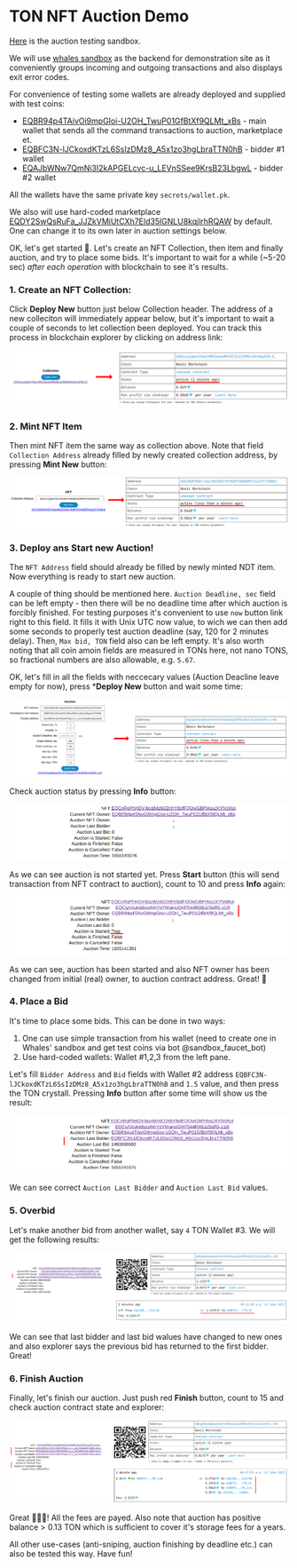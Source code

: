 # TON NFT Auction Demo

[Here](http://51.250.107.146:8051/) is the auction testing sandbox.

We will use [whales sandbox](https://sandbox.tonwhales.com/explorer) as the backend for demonstration site as it conveniently groups incoming and outgoing transactions and also displays exit error codes.

For convenience of testing some wallets are already deployed and supplied with test coins:

- [EQBR94p4TAivOi9mpGIoi-U2OH_TwuP01GfBtXf9QLMt_xBs](https://sandbox.tonwhales.com/explorer/address/EQBR94p4TAivOi9mpGIoi-U2OH_TwuP01GfBtXf9QLMt_xBs) - main wallet that sends all the command transactions to auction, marketplace et.
- [EQBFC3N-lJCkoxdKTzL6SsIzDMz8_A5x1zo3hgLbraTTN0hB](https://sandbox.tonwhales.com/explorer/address/EQBFC3N-lJCkoxdKTzL6SsIzDMz8_A5x1zo3hgLbraTTN0hB) - bidder #1 wallet
- [EQAJbWNw7QmNi3I2kAPGELcvc-u_LEVnSSee9KrsB23LbgwL](https://sandbox.tonwhales.com/explorer/address/EQAJbWNw7QmNi3I2kAPGELcvc-u_LEVnSSee9KrsB23LbgwL) - bidder #2 wallet

All the wallets have the same private key ``secrets/wallet.pk``.

We also will use hard-coded marketplace [EQDY2SwQsRuFa_JJZkVMiUtCXh7Eld35lGNLU8kqjlrhRQAW](https://sandbox.tonwhales.com/explorer/address/EQDY2SwQsRuFa_JJZkVMiUtCXh7Eld35lGNLU8kqjlrhRQAW) by default. One can change it to its own later in auction settings below.

OK, let's get started 🦕.
Let's create an NFT Collection, then item and finally auction, and try to place some bids.
It's important to wait for a while (~5-20 sec) *after each operation* with blockchain to see it's results. 

### 1. Create an NFT Collection:

Click **Deploy New** button just below Collection header.
The address of a new colleciton will immediately appear below, but it's important to wait a couple of seconds to let collection been deployed. You can track this process in blockchain explorer by clicking on address link:

![](site-coll-deploy.png)

### 2. Mint NFT Item

Then mint NFT item the same way as collection above. Note that field ``Collection Address`` already filled by newly created collection address, by pressing **Mint New** button:

![](site-item-mint.png)

### 3. Deploy ans Start new Auction!

The ``NFT Address`` field should already be filled by newly minted NDT item.
Now everything is ready to start new auction.


A couple of thing should be mentioned here. ``Auction Deadline, sec`` field can be left empty - then there will be no deadline time after which auction is forcibly finished. For testing purposes it's convenient to use ``now`` button link right to this field. It fills it with Unix UTC now value, to wich we can then add some seconds to properly test auction deadline (say, 120 for 2 minutes delay). Then, ``Max bid, TON`` field also can be left empty. It's also worth noting that all coin amoin fields are measured in TONs here, not  nano TONS, so fractional numbers are also allowable, e.g. ``5.67``.

OK, let's fill in all the fields with neccecary values (Auction Deacline leave empty for now), press ***Deploy New** button and wait some time:

![](site-auction-deploy.png)

Check auction status by pressing **Info** button:

![](site-state-d.png)

As we can see auction is not started yet. Press **Start** button (this will send transaction from NFT contract to auction), count to 10 and press **Info** again:

![](site-state-s.png)

As we can see, auction has been started and also NFT owner has been changed from initial (real) owner, to auction contract address. Great! 🥳

### 4. Place a Bid

It's time to place some bids. This can be done in two ways:
1. One can use simple transaction from his wallet (need to create one in Whales' sandbox and get test coins via bot @sandbox_faucet_bot)
2. Use hard-coded wallets: Wallet #1,2,3 from the left pane.

Let's fill ``Bidder Address`` and ``Bid`` fields with Wallet #2 address ``EQBFC3N-lJCkoxdKTzL6SsIzDMz8_A5x1zo3hgLbraTTN0hB`` and ``1.5`` value, and then press the TON crystall. Pressing **Info** button after some time will show us the result:

![](site-state-b1.png)

We can see correct ``Auction Last Bidder`` and ``Auction Last Bid`` values.

### 5. Overbid

Let's make another bid from another wallet, say ``4`` TON Wallet #3. We will get the following results:

![](site-state-b2.png)

We can see that last bidder and last bid walues have changed to new ones and also explorer says the previous bid has returned to the first bidder. Great!

### 6. Finish Auction

Finally, let's finish our auction.
Just push red **Finish** button, count to 15 and check auction contract state and explorer:

![](site-state-f.png)

Great 🥳🎉🎊! All the fees are payed. Also note that auction has positive balance > 0.13 TON which is sufficient to cover it's storage fees for a years.

All other use-cases (anti-sniping, auction finishing by deadline etc.) can also be tested this way. Have fun!

